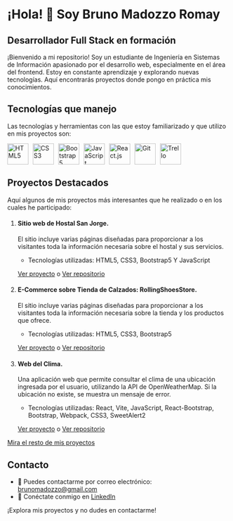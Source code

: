 # ¡Hola! 👋 Soy Bruno Madozzo Romay

## Desarrollador Full Stack en formación

¡Bienvenido a mi repositorio! Soy un estudiante de Ingeniería en Sistemas de Información apasionado por el desarrollo web, especialmente en el área del frontend. Estoy en constante aprendizaje y explorando nuevas tecnologías. Aquí encontrarás proyectos donde pongo en práctica mis conocimientos. 

## Tecnologías que manejo
Las tecnologías y herramientas con las que estoy familiarizado y que utilizo en mis proyectos son:

<div style="display: flex;">
  <img src="https://img.icons8.com/color/48/000000/html-5--v1.png" alt="HTML5" title="HTML5" width="48" height="48" style="margin-right: 10px"/>
  <img src="https://img.icons8.com/color/48/000000/css3.png" alt="CSS3" title="CSS3" width="48" height="48" style="margin-right: 10px"/>
  <img src="https://img.icons8.com/color/48/000000/bootstrap.png" alt="Bootstrap5" title="Bootstrap5" width="48" height="48" style="margin-right: 10px"/>
  <img src="https://img.icons8.com/color/48/000000/javascript--v1.png" alt="JavaScript (ES6+)" title="JavaScript (ES6+)" width="48" height="48" style="margin-right: 10px"/>
  <img src="https://img.icons8.com/color/48/000000/react-native.png" alt="React.js" title="React.js" width="48" height="48" style="margin-right: 10px"/>
  <img src="https://img.icons8.com/color/48/000000/git.png" alt="Git" title="Git" width="48" height="48" style="margin-right: 10px"/>
  <img src="https://img.icons8.com/color/48/000000/trello.png" alt="Trello" title="Trello (para la gestión de proyectos)" width="48" height="48" style="margin-right: 10px"/>
</div>

## Proyectos Destacados
Aquí algunos de mis proyectos más interesantes que he realizado o en los cuales he participado:

1. #### **Sitio web de Hostal San Jorge.**
   El sitio incluye varias páginas diseñadas para proporcionar a los visitantes toda la información necesaria sobre el hostal y sus servicios.
   - Tecnologías utilizadas: HTML5, CSS3, Bootstrap5 Y JavaScript
   
   [Ver proyecto](https://hostalsanjorgecafayate.netlify.app) o [Ver repositorio](https://github.com/brunomry/HostalSanJorgeCafayate)

2. #### **E-Commerce sobre Tienda de Calzados: RollingShoesStore.**
   El sitio incluye varias páginas diseñadas para proporcionar a los visitantes toda la información necesaria sobre la tienda y los productos que ofrece.
   - Tecnologías utilizadas: HTML5, CSS3, Bootstrap5
   
   [Ver proyecto](https://rollingshoesstore-rss.netlify.app/) o [Ver repositorio](https://github.com/brunomry/RollingShoesStore)

3. #### **Web del Clima.**
   Una aplicación web que permite consultar el clima de una ubicación ingresada por el usuario, utilizando la API de OpenWeatherMap. Si la ubicación no existe, se muestra un mensaje de error.
   - Tecnologías utilizadas: React, Vite, JavaScript, React-Bootstrap, Bootstrap, Webpack, CSS3, SweetAlert2
   
   [Ver proyecto](https://ejercicio13-bmr.netlify.app/) o [Ver repositorio](https://github.com/brunomry/webDeClima_API_react)

[Mira el resto de mis proyectos](https://github.com/brunomry?page=1&tab=repositories)

## Contacto
- 📧 Puedes contactarme por correo electrónico: [brunomadozzo@gmail.com](mailto:tucorreo@example.com)
- 💼 Conéctate conmigo en [LinkedIn](https://www.linkedin.com/in/bruno-madozzo/)

¡Explora mis proyectos y no dudes en contactarme!

